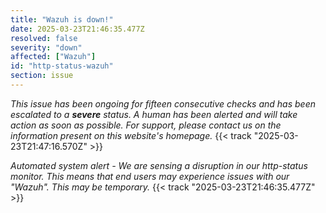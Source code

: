 ```yaml
---
title: "Wazuh is down!"
date: 2025-03-23T21:46:35.477Z
resolved: false
severity: "down"
affected: ["Wazuh"]
id: "http-status-wazuh"
section: issue
---
```


*This issue has been ongoing for fifteen consecutive checks and has been escalated to a **severe** status. A human has been alerted and will take action as soon as possible. For support, please contact us on the information present on this website's homepage.* {{< track "2025-03-23T21:47:16.570Z" >}}

**Automated system alert* - We are sensing a disruption in our http-status monitor. This means that end users may experience issues with our "Wazuh". This may be temporary.* {{< track "2025-03-23T21:46:35.477Z" >}}
